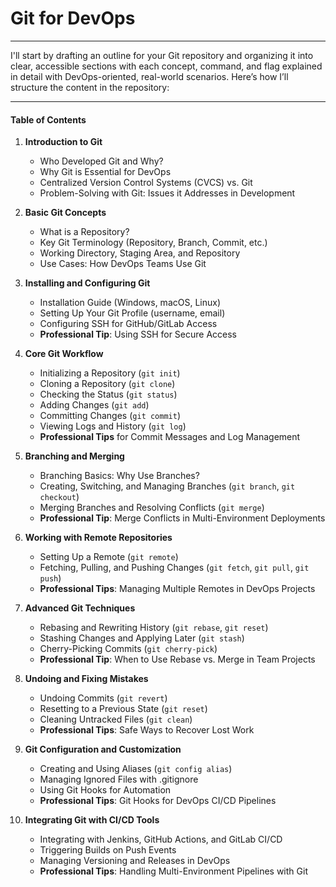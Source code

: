 # Git for DevOps
---

I'll start by drafting an outline for your Git repository and organizing it into clear, accessible sections with each concept, command, and flag explained in detail with DevOps-oriented, real-world scenarios. Here’s how I’ll structure the content in the repository:

---


#### **Table of Contents**

1. **Introduction to Git**
   - Who Developed Git and Why?
   - Why Git is Essential for DevOps
   - Centralized Version Control Systems (CVCS) vs. Git
   - Problem-Solving with Git: Issues it Addresses in Development

2. **Basic Git Concepts**
   - What is a Repository?
   - Key Git Terminology (Repository, Branch, Commit, etc.)
   - Working Directory, Staging Area, and Repository
   - Use Cases: How DevOps Teams Use Git

3. **Installing and Configuring Git**
   - Installation Guide (Windows, macOS, Linux)
   - Setting Up Your Git Profile (username, email)
   - Configuring SSH for GitHub/GitLab Access
   - **Professional Tip**: Using SSH for Secure Access

4. **Core Git Workflow**
   - Initializing a Repository (`git init`)
   - Cloning a Repository (`git clone`)
   - Checking the Status (`git status`)
   - Adding Changes (`git add`)
   - Committing Changes (`git commit`)
   - Viewing Logs and History (`git log`)
   - **Professional Tips** for Commit Messages and Log Management

5. **Branching and Merging**
   - Branching Basics: Why Use Branches?
   - Creating, Switching, and Managing Branches (`git branch`, `git checkout`)
   - Merging Branches and Resolving Conflicts (`git merge`)
   - **Professional Tip**: Merge Conflicts in Multi-Environment Deployments

6. **Working with Remote Repositories**
   - Setting Up a Remote (`git remote`)
   - Fetching, Pulling, and Pushing Changes (`git fetch`, `git pull`, `git push`)
   - **Professional Tips**: Managing Multiple Remotes in DevOps Projects

7. **Advanced Git Techniques**
   - Rebasing and Rewriting History (`git rebase`, `git reset`)
   - Stashing Changes and Applying Later (`git stash`)
   - Cherry-Picking Commits (`git cherry-pick`)
   - **Professional Tip**: When to Use Rebase vs. Merge in Team Projects

8. **Undoing and Fixing Mistakes**
   - Undoing Commits (`git revert`)
   - Resetting to a Previous State (`git reset`)
   - Cleaning Untracked Files (`git clean`)
   - **Professional Tips**: Safe Ways to Recover Lost Work

9. **Git Configuration and Customization**
   - Creating and Using Aliases (`git config alias`)
   - Managing Ignored Files with .gitignore
   - Using Git Hooks for Automation
   - **Professional Tips**: Git Hooks for DevOps CI/CD Pipelines

10. **Integrating Git with CI/CD Tools**
    - Integrating with Jenkins, GitHub Actions, and GitLab CI/CD
    - Triggering Builds on Push Events
    - Managing Versioning and Releases in DevOps
    - **Professional Tips**: Handling Multi-Environment Pipelines with Git
